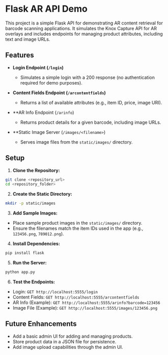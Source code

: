 # Flask AR API Demo

This project is a simple Flask API for demonstrating AR content retrieval for barcode scanning applications. It simulates the Knox Capture API for AR overlays and includes endpoints for managing product attributes, including text and image URLs.

## Features

* **Login Endpoint (`/login`)**

  * Simulates a simple login with a 200 response (no authentication required for demo purposes).
* **Content Fields Endpoint (`/arcontentfields`)**

  * Returns a list of available attributes (e.g., item ID, price, image URI).
* \*\*AR Info Endpoint (`/arinfo`)

  * Returns product details for a given barcode, including image URLs.
* \*\*Static Image Server (`/images/<filename>`)

  * Serves image files from the `static/images/` directory.

## Setup

1. **Clone the Repository:**

```bash
git clone <repository_url>
cd <repository_folder>
```

2. **Create the Static Directory:**

```bash
mkdir -p static/images
```

3. **Add Sample Images:**

* Place sample product images in the `static/images/` directory.
* Ensure the filenames match the item IDs used in the app (e.g., `123456.png`, `789012.png`).

4. **Install Dependencies:**

```bash
pip install flask
```

5. **Run the Server:**

```bash
python app.py
```

6. **Test the Endpoints:**

* Login: `GET http://localhost:5555/login`
* Content Fields: `GET http://localhost:5555/arcontentfields`
* AR Info (Example): `GET http://localhost:5555/arinfo?barcode=123456`
* Image File (Example): `GET http://localhost:5555/images/123456.png`

## Future Enhancements

* Add a basic admin UI for adding and managing products.
* Store product data in a JSON file for persistence.
* Add image upload capabilities through the admin UI.
